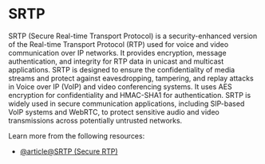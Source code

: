 # SRTP

SRTP (Secure Real-time Transport Protocol) is a security-enhanced version of the Real-time Transport Protocol (RTP) used for voice and video communication over IP networks. It provides encryption, message authentication, and integrity for RTP data in unicast and multicast applications. SRTP is designed to ensure the confidentiality of media streams and protect against eavesdropping, tampering, and replay attacks in Voice over IP (VoIP) and video conferencing systems. It uses AES encryption for confidentiality and HMAC-SHA1 for authentication. SRTP is widely used in secure communication applications, including SIP-based VoIP systems and WebRTC, to protect sensitive audio and video transmissions across potentially untrusted networks.

Learn more from the following resources:

- [@article@SRTP (Secure RTP)](https://developer.mozilla.org/en-US/docs/Glossary/RTP)
